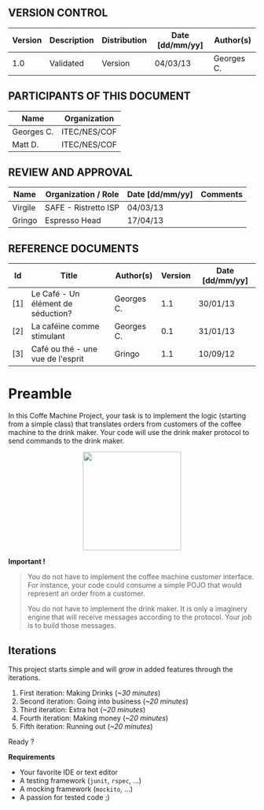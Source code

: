 VERSION CONTROL
---------------

 Version | Description | Distribution | Date [dd/mm/yy] | Author(s)
---------|-------------|--------------|-----------------|-----------------
 1.0     |  Validated  | Version      |  04/03/13       | Georges C.


PARTICIPANTS OF THIS DOCUMENT
-----------------------------

 Name            | Organization
-----------------|----------------
 Georges C.      | ITEC/NES/COF
 Matt D.         | ITEC/NES/COF


REVIEW AND APPROVAL
-------------------

Name          | Organization / Role   | Date [dd/mm/yy] |Comments
--------------|-----------------------|-----------------|------
Virgile       | SAFE - Ristretto ISP  |    04/03/13     | &nbsp;
Gringo        | Espresso Head         |    17/04/13     | &nbsp;

REFERENCE DOCUMENTS
-------------------

 Id  | Title                                                                       | Author(s)   | Version | Date [dd/mm/yy]
-----|-----------------------------------------------------------------------------|-------------|---------|-------------------
 [1] | Le Café - Un élément de séduction?                                          | Georges C.  | 1.1     | 30/01/13
 [2] | La caféine comme stimulant                                                  | Georges C.  | 0.1     | 31/01/13
 [3] | Café ou thé - une vue de l'esprit                                           | Gringo      | 1.1     | 10/09/12



Preamble
========

In this Coffe Machine Project, your task is to implement the logic (starting
from a simple class) that translates orders from customers of the coffee
machine to the drink maker. Your code will use the drink maker protocol to
send commands to the drink maker.

<p style="text-align: center;">
   <img src="/coffee-800x700.png" width="200px"/>
</p>


**Important !**


> You do not have to implement the coffee machine customer interface. For
> instance, your code could consume a simple POJO that would represent an
> order from a customer.
>
> You do not have to implement the drink maker. It is only a imaginery
> engine that will receive messages according to the protocol. Your job
> is to build those messages.

Iterations
----------

This project starts simple and will grow in added features through the iterations.


 1. First iteration: Making Drinks (*~30 minutes*)
 2. Second iteration: Going into business (*~20 minutes*)
 3. Third iteration: Extra hot (*~20 minutes*)
 4. Fourth iteration: Making money (*~20 minutes*)
 5. Fifth iteration: Running out (*~20 minutes*)


Ready ?


**Requirements**

 * Your favorite IDE or text editor
 * A testing framework (`junit`, `rspec`, ...)
 * A mocking framework (`mockito`, ...)
 * A passion for tested code ;)

